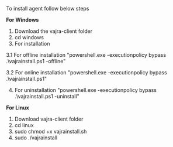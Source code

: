 To install agent follow below steps 


**For Windows**
1. Download the vajra-client folder
2. cd windows
3. For installation

3.1 For offline installation "powershell.exe -executionpolicy bypass .\vajrainstall.ps1 -offline"

3.2 For online installation "powershell.exe -executionpolicy bypass .\vajrainstall.ps1"

4. For uninstallation "powershell.exe -executionpolicy bypass .\vajrainstall.ps1 -uninstall"

**For Linux**
1. Download vajra-client folder
2. cd linux
3. sudo chmod +x vajrainstall.sh
4. sudo ./vajrainstall

